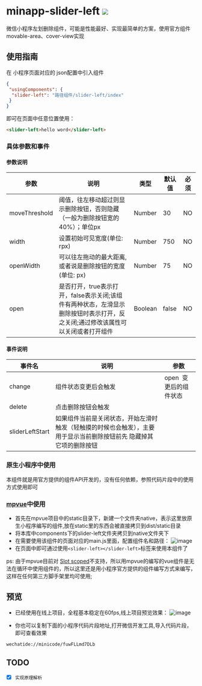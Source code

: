 # minapp-slider-left ![](https://img.shields.io/badge/%E5%B0%8F%E7%A8%8B%E5%BA%8F%E5%9F%BA%E7%A1%80%E5%BA%93%E7%89%88%E6%9C%AC-1.9.90-brightgreen.svg)
微信小程序左划删除组件，可能是性能最好、实现最简单的方案，使用官方组件movable-area、cover-view实现



## 使用指南
在 小程序页面对应的 json配置中引入组件
```json
{
 "usingComponents": {
  "slider-left": "路径组件/slider-left/index"
 }
}
```
即可在页面中任意位置使用：
```html
<slider-left>hello word</slider-left>
```
### 具体参数和事件
#### 参数说明
| 参数       | 说明      | 类型       | 默认值       | 必须      |
|-----------|-----------|-----------|-------------|-------------|
| moveThreshold | 阈值，往左移动超过则显示删除按钮，否则隐藏（一般为删除按钮宽的40%）；单位px | Number | 30 | NO|
| width | 设置初始可见宽度(单位: rpx) | Number | 750 |NO |
| openWidth | 可以往左拖动的最大距离,或者说是删除按钮的宽度(单位: px) | Number | 75 |NO |
| open | 是否打开，true表示打开，false表示关闭;该组件有两种状态，左滑显示删除按钮时表示打开，反之关闭;通过修改该属性可以关闭或者打开组件 | Boolean | false | NO|
#### 事件说明
| 事件名       | 说明      | 参数       |
|-----------|-----------|-----------|
| change | 组件状态变更后会触发 | open  变更后的组件状态 |
| delete | 点击删除按钮会触发 |  |
| sliderLeftStart | 如果组件当前是关闭状态，开始左滑时触发（轻触摸的时候也会触发），主要用于显示当前删除按钮前先 隐藏掉其它项的删除按钮 |  |

### 原生小程序中使用
本组件就是用官方提供的组件API开发的，没有任何依赖，参照代码片段中的使用方式使用即可
### [mpvue](https://github.com/Meituan-Dianping/mpvue)中使用
- 首先在mpvue项目中的static目录下，新建一个文件夹native，表示这里放原生小程序编写的组件,放在static里的东西会被直接拷贝到dist/static目录
- 将本库中components下的slider-left文件夹拷贝到native文件夹下
- 在需要使用该组件的页面对应的main.js里面，配置组件名和路径：
![image](./doc-img/demo1.png)
- 在页面中即可通过使用`<slider-left></slider-left>`标签来使用本组件了

ps:  由于mpvue目前对 [Slot scoped](http://mpvue.com/mpvue/#vue_1)不支持，所以用mpvue的编写的vue组件是无法在循环中使用组件的，所以这里还是用小程序官方提供的组件编写方式来编写，这样在任何第三方脚手架里均可使用;

## 预览
+ 已经使用在线上项目，全程基本稳定在60fps,线上项目预览效果：
![image](./doc-img/preview.gif)

+ 你也可以复制下面的小程序代码片段地址,打开微信开发工具,导入代码片段，即可查看效果
```
wechatide://minicode/fuwFLLmd7DLb
```

## TODO
- [x] `实现原理解析`
